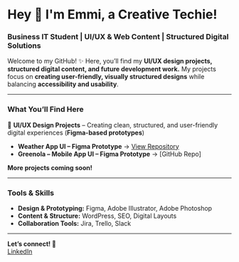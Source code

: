 # Hey 💜 I'm Emmi, a Creative Techie!  
### Business IT Student | UI/UX & Web Content | Structured Digital Solutions

Welcome to my GitHub! ✨ Here, you’ll find my **UI/UX design projects, structured digital content, and future development work.** My projects focus on **creating user-friendly, visually structured designs** while balancing **accessibility and usability**.  

---

### **What You’ll Find Here**  

💜 **UI/UX Design Projects** – Creating clean, structured, and user-friendly digital experiences (**Figma-based prototypes**)  
   - **Weather App UI – Figma Prototype** → [View Repository](https://github.com/emmituomisto/weather-app-ui) 
   - **Greenola – Mobile App UI – Figma Prototype** → [GitHub Repo]  
 

**More projects coming soon!**  

---

### **Tools & Skills**  
- **Design & Prototyping:** Figma, Adobe Illustrator, Adobe Photoshop  
- **Content & Structure:** WordPress, SEO, Digital Layouts  
- **Collaboration Tools:** Jira, Trello, Slack  

---

**Let’s connect! 💜**  
[LinkedIn](https://linkedin.com/in/emmituomisto)


